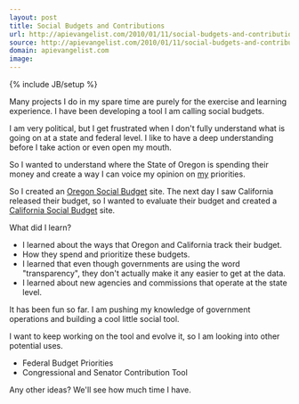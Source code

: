```yaml
---
layout: post
title: Social Budgets and Contributions
url: http://apievangelist.com/2010/01/11/social-budgets-and-contributions/
source: http://apievangelist.com/2010/01/11/social-budgets-and-contributions/
domain: apievangelist.com
image: 
---
```

{% include JB/setup %}<p>Many projects I do in my spare time are purely for the exercise and learning experience. I have been developing a tool I am calling social budgets.<p></p>
I am very political, but I get frustrated when I don't fully understand what is going on at a state and federal level. I like to have a deep understanding before I take action or even open my mouth.<p></p>
So I wanted to understand where the State of Oregon is spending their money and create a way I can voice my opinion on <span style="text-decoration: underline;">my</span> priorities.<p></p>
So I created an <a href="http://oregonbudget.laneworks.net/">Oregon Social Budget</a> site. The next day I saw California released their budget, so I wanted to evaluate their budget and created a<a href="http://californiabudget.laneworks.net/"> California Social Budget</a> site.<p></p>
What did I learn?
<ul class="mainlist">
	<li>I learned about the ways that Oregon and California track their budget.</li>
	<li>How they spend and prioritize these budgets.</li>
	<li>I learned that even though governments are using the word "transparency", they don't actually make it any easier to get at the data.</li>
	<li>I learned about new agencies and commissions that operate at the state level.</li>
</ul>
It has been fun so far. I am pushing my knowledge of government operations and building a cool little social tool.<p></p>
I want to keep working on the tool and evolve it, so I am looking into other potential uses.
<ul class="mainlist">
	<li>Federal Budget Priorities</li>
	<li>Congressional and Senator Contribution Tool</li>
</ul>
Any other ideas? We'll see how much time I have.</p>
